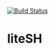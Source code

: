 [![Build Status](https://travis-ci.org/LeComteDeShura/liteSH.svg?branch=main)](https://travis-ci.org/LeComteDeShura/liteSH)
# liteSH
